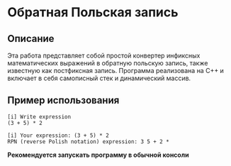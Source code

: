 # Обратная Польская запись
## Описание

Эта работа представляет собой простой конвертер инфиксных математических выражений в обратную польскую запись, также известную как постфиксная запись. Программа реализована на C++ и включает в себя самописный стек и динамический массив.
## Пример использования

```
[i] Write expression
(3 + 5) * 2

[i] Your expression: (3 + 5) * 2
RPN (reverse Polish notation) expression: 3 5 + 2 *
```

**Рекомендуется запускать программу в обычной консоли**